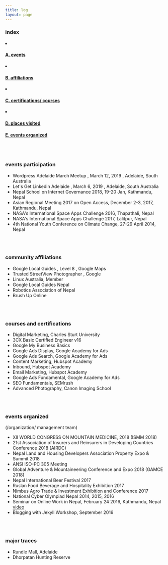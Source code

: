 ```yaml
---
title: log
layout: page
---
```



<div class="row">
<div class="col-md-6 sm-5 xs-5 tableofcontent">
	<h3 class="rhre">index</h3>
	<li class="hre"><a href="#events-participation"><h4>A. events</h4></a></li>
	<li class="hre"><a href="#affiliations"><h4>B. affiliations</h4></a></li>
	<li class="hre"><a href="#certifications"><h4>C. certifications/ courses</h4></a></li>
	<li class="hre"><a href="#places"><h4>D. places visited</h4></a></li>
	<a href="#events-organized"><h4>E. events organized</h4></a>


</div>
</div>
<a name="events-participation"></a><br><br>

### events participation ###
- Wordpress Adelaide March Meetup , March 12, 2019 , Adelaide, South Australia
- Let's Get Linkedin Adelaide , March 6, 2019 , Adelaide, South Australia
- Nepal School on Internet Governance 2018, 19-20 Jan, Kathmandu, Nepal
- Asian Regional Meeting 2017 on Open Access, December 2-3, 2017, Kathmandu, Nepal
- NASA's International Space Apps Challenge 2016, Thapathali, Nepal
- NASA's International Space Apps Challenge 2017, Lalitpur, Nepal
- 4th National Youth Conference on Climate Change, 27-29 April 2014, Nepal



<a name="affiliations"></a><br><br>

### community affiliations ###
- Google Local Guides , Level 8 , Google Maps
- Trusted StreetView Photographer , Google
- Linux Australia, Member
- Google Local Guides Nepal
- Robotics Association of Nepal
- Brush Up Online


<a name="certifications"></a><br><br>

### courses and certifications ###
- Digital Marketing, Charles Sturt University <a href="/assets/certs/lakshman-digital-marketing-csu.pdf" target="blank"> <i class="fa fa-eye" aria-hidden="true"></i></a>
- 3CX Basic Certified Engineer v16 <a href="/assets/certs/lakshman-basnet-3cx-certification.pdf" target="blank"> <i class="fa fa-eye" aria-hidden="true"></i></a>
- Google My Business Basics <a href="/assets/certs/lakshman-basnet-google-my-business.pdf" target="blank"> <i class="fa fa-eye" aria-hidden="true"></i></a>
- Google Ads Display, Google Academy for Ads <a href="/assets/certs/lakshman-basnet-google-ads-display-certification.pdf" target="blank"> <i class="fa fa-eye" aria-hidden="true"></i></a>
- Google Ads Search, Google Academy for Ads <a href="/assets/certs/lakshman-basnet-google-ads-search-certification.pdf" target="blank"> <i class="fa fa-eye" aria-hidden="true"></i></a>
- Content Marketing, Hubspot Academy <a href="/assets/certs/lakshman-basnet-content-marketing.png" target="blank"> <i class="fa fa-eye" aria-hidden="true"></i></a>
- Inbound, Hubspot Academy <a href="/assets/certs/lakshman-basnet-inbound.png" target="blank"> <i class="fa fa-eye" aria-hidden="true"></i></a>
- Email Marketing, Hubspot Academy <a href="/assets/certs/lakshman-basnet-email-marketing.png" target="blank"> <i class="fa fa-eye" aria-hidden="true"></i></a>
- Google Ads Fundamental, Google Academy for Ads <a href="/assets/certs/lakshman-basnet-google-ads-fundamental.pdf" target="blank"> <i class="fa fa-eye" aria-hidden="true"></i></a>
- SEO Fundamentals, SEMrush
- Advanced Photography, Canon Imaging School


<a name="events-organized"></a><br><br>

### events organized ### 
(/organization/ management team)

- XII WORLD CONGRESS ON MOUNTAIN MEDICINE, 2018 (ISMM 2018) [<i class="fa fa-external-link" aria-hidden="true"></i>](https://ismm2018.org/)
- 21st Association of Insurers and Reinsurers in Developing Countries Conference 2018 (AIRDC) [<i class="fa fa-external-link" aria-hidden="true"></i>](https://airdc2018.com/)
- Nepal Land and Housing Developers Association Property Expo & Summit 2018
- ANSI ISO-PC 305 Meeting [<i class="fa fa-external-link" aria-hidden="true"></i>](https://sanitation.ansi.org/)
- Global Adventure & Mountaineering Conference and Expo 2018 (GAMCE 2018) [<i class="fa fa-external-link" aria-hidden="true"></i>](http://mountainadventure.events)
- Nepal International Beer Festival 2017 [<i class="fa fa-external-link" aria-hidden="true"></i>](http://nepalinternationalbeerfestival.com/)
- Ruslan Food Beverage and Hospitality Exhibition 2017 [<i class="fa fa-external-link" aria-hidden="true"></i>](http://fbhnepal.com)
- Nimbus Agro Trade & Investment Exhibition and Conference 2017 [<i class="fa fa-external-link" aria-hidden="true"></i>](http://agroexponepal.com)
- National Cyber Olympiad Nepal 2014, 2015, 2016 [<i class="fa fa-external-link" aria-hidden="true"></i>](http://brushuponline.edu.np)
- Seminar on Online Work in Nepal, February 24 2016, Kathmandu, Nepal [video](https://www.youtube.com/watch?v=gitFmq7uLU0)
- Blogging with Jekyll Workshop, September 2016 [<i class="fa fa-external-link" aria-hidden="true"></i>](https://www.techrise.me/events)

<a name="places"></a><br><br>

### major traces ### 

- Rundle Mall, Adelaide
- Dhorpatan Hunting Reserve
